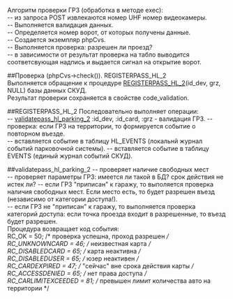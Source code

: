 Алгоритм проверки ГРЗ (обработка в методе exec):  
-- из запроса POST извлекаются номер UHF  номер видеокамеры.  
-- Выполняется валидация данных.  
-- Определяется номер ворот, от которых получены данные.  
-- Создается экземпляр phpCvs.  
-- Выполняется проверка: разрешен ли проезд?  
-- в зависимости от результат проверка на табло выводится соответсвующая надпись и выдается сигнал на открытие ворот.


##Проверка (phpCvs->check()). REGISTERPASS_HL_2  
Выполняется обращение к процедуре [REGISTERPASS_HL_2](#REGISTERPASS_HL_2)(id_dev, grz, NULL) базы данных СКУД.  
Результат проверки сохраняется в свойстве code_validation.  


##REGISTERPASS_HL_2 
Последовательно выполняет операции:  
-- [validatepass_hl_parking_2](#validatepass_hl_parking_2) :id_dev, :id_card, :grz - валидация ГРЗ. 
-- проверка: если ГРЗ на территории, то формируется событие о повторном въезде.  
-- вставляется событие в таблицу HL_EVENTS (локальнй журнал событий парковочной системы).
-- вставляется событие в таблицу EVENTS (единый журнал событий СКУД).

##validatepass_hl_parking_2
-- проверяет наличие свободных мест  
-- проверяет параметры ГРЗ: имеется ли такой в БД? срок действия не истек ли?
-- если ГРЗ "приписан" к гаражу, то выполяется проверка наличия свободных мест. Если место есть, то будет разрешен въезд (независимо от категории доступа!).  
-- если ГРЗ не "приписан" к гаражу, то выполняется проверка категорий доступа: если точка проезда входит в разрешенные, то въезд будет разрешен.  
Процедура возвращает код события:  
RC_OK = 50; /* проверка успешна, проход разрешен */  
RC_UNKNOWNCARD = 46; /* неизвестная карта */  
RC_DISABLEDCARD = 65; /* карта неактивна */  
RC_DISABLEDUSER = 65; /* юзер неактивен */  
RC_CARDEXPIRED = 47; /* "сейчас" вне срока действия карты */  
RC_ACCESSDENIED = 65; /* нет права доступа */  
RC_CARLIMITEXCEEDED = 81; /* превышен лимит количества авто на территории */  


